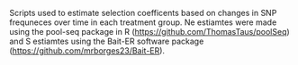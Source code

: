 Scripts used to estimate selection coefficents based on changes in SNP frequneces over time in each treatment group. Ne estiamtes were made using the pool-seq package in R (https://github.com/ThomasTaus/poolSeq) and S estiamtes using the Bait-ER software package (https://github.com/mrborges23/Bait-ER).
